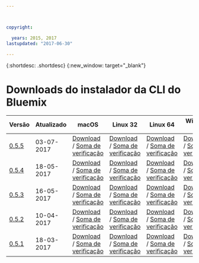```yaml
---



copyright:

  years: 2015, 2017
lastupdated: "2017-06-30"

---
```



{:shortdesc: .shortdesc}
{:new_window: target="_blank"}

# Downloads do instalador da CLI do Bluemix


| Versão |  Atualizado  |  macOS  | Linux 32 | Linux 64 | Windows 32 | Windows 64 | 
|---------|-----------|---------|----------|----------|------------|------------|
| [0.5.5](https://github.com/IBM-Bluemix/bluemix-cli-release/releases/tag/v0.5.5) | 03-07-2017 | [Download](https://plugins.ng.bluemix.net/download/bluemix-cli/0.5.5/osx) / [Soma de verificação](https://plugins.ng.bluemix.net/download/bluemix-cli/0.5.5/osx/checksum) | [Download](https://plugins.ng.bluemix.net/download/bluemix-cli/0.5.5/linux32) / [Soma de verificação](https://plugins.ng.bluemix.net/download/bluemix-cli/0.5.5/linux32/checksum) | [Download](https://plugins.ng.bluemix.net/download/bluemix-cli/0.5.5/linux64) / [Soma de verificação](https://plugins.ng.bluemix.net/download/bluemix-cli/0.5.5/linux64/checksum) | [Download](https://plugins.ng.bluemix.net/download/bluemix-cli/0.5.5/win32) / [Soma de verificação](https://plugins.ng.bluemix.net/download/bluemix-cli/0.5.5/win32/checksum) | [Download](https://plugins.ng.bluemix.net/download/bluemix-cli/0.5.5/win64) / [Soma de verificação](https://plugins.ng.bluemix.net/download/bluemix-cli/0.5.5/win64/checksum) |
| [0.5.4](https://github.com/IBM-Bluemix/bluemix-cli-release/releases/tag/v0.5.4) | 18-05-2017 | [Download](https://plugins.ng.bluemix.net/download/bluemix-cli/0.5.4/osx) / [Soma de verificação](https://plugins.ng.bluemix.net/download/bluemix-cli/0.5.4/osx/checksum) | [Download](https://plugins.ng.bluemix.net/download/bluemix-cli/0.5.4/linux32) / [Soma de verificação](https://plugins.ng.bluemix.net/download/bluemix-cli/0.5.4/linux32/checksum) | [Download](https://plugins.ng.bluemix.net/download/bluemix-cli/0.5.4/linux64) / [Soma de verificação](https://plugins.ng.bluemix.net/download/bluemix-cli/0.5.4/linux64/checksum) | [Download](https://plugins.ng.bluemix.net/download/bluemix-cli/0.5.4/win32) / [Soma de verificação](https://plugins.ng.bluemix.net/download/bluemix-cli/0.5.4/win32/checksum) | [Download](https://plugins.ng.bluemix.net/download/bluemix-cli/0.5.4/win64) / [Soma de verificação](https://plugins.ng.bluemix.net/download/bluemix-cli/0.5.4/win64/checksum) |
| [0.5.3](https://github.com/IBM-Bluemix/bluemix-cli-release/releases/tag/v0.5.3) | 16-05-2017 | [Download](https://plugins.ng.bluemix.net/download/bluemix-cli/0.5.3/osx) / [Soma de verificação](https://plugins.ng.bluemix.net/download/bluemix-cli/0.5.3/osx/checksum) | [Download](https://plugins.ng.bluemix.net/download/bluemix-cli/0.5.3/linux32) / [Soma de verificação](https://plugins.ng.bluemix.net/download/bluemix-cli/0.5.3/linux32/checksum) | [Download](https://plugins.ng.bluemix.net/download/bluemix-cli/0.5.3/linux64) / [Soma de verificação](https://plugins.ng.bluemix.net/download/bluemix-cli/0.5.3/linux64/checksum) | [Download](https://plugins.ng.bluemix.net/download/bluemix-cli/0.5.3/win32) / [Soma de verificação](https://plugins.ng.bluemix.net/download/bluemix-cli/0.5.3/win32/checksum) | [Download](https://plugins.ng.bluemix.net/download/bluemix-cli/0.5.3/win64) / [Soma de verificação](https://plugins.ng.bluemix.net/download/bluemix-cli/0.5.3/win64/checksum) | 
| [0.5.2](https://github.com/IBM-Bluemix/bluemix-cli-release/releases/tag/v0.5.2) | 10-04-2017 | [Download](https://plugins.ng.bluemix.net/download/bluemix-cli/0.5.2/osx) / [Soma de verificação](https://plugins.ng.bluemix.net/download/bluemix-cli/0.5.2/osx/checksum) | [Download](https://plugins.ng.bluemix.net/download/bluemix-cli/0.5.2/linux32) / [Soma de verificação](https://plugins.ng.bluemix.net/download/bluemix-cli/0.5.2/linux32/checksum) | [Download](https://plugins.ng.bluemix.net/download/bluemix-cli/0.5.2/linux64) / [Soma de verificação](https://plugins.ng.bluemix.net/download/bluemix-cli/0.5.2/linux64/checksum) | [Download](https://plugins.ng.bluemix.net/download/bluemix-cli/0.5.2/win32) / [Soma de verificação](https://plugins.ng.bluemix.net/download/bluemix-cli/0.5.2/win32/checksum) | [Download](https://plugins.ng.bluemix.net/download/bluemix-cli/0.5.2/win64) / [Soma de verificação](https://plugins.ng.bluemix.net/download/bluemix-cli/0.5.2/win64/checksum) | 
| [0.5.1](https://github.com/IBM-Bluemix/bluemix-cli-release/releases/tag/v0.5.1) | 18-03-2017 | [Download](https://plugins.ng.bluemix.net/download/bluemix-cli/0.5.1/osx) / [Soma de verificação](https://plugins.ng.bluemix.net/download/bluemix-cli/0.5.1/osx/checksum) | [Download](https://plugins.ng.bluemix.net/download/bluemix-cli/0.5.1/linux32) / [Soma de verificação](https://plugins.ng.bluemix.net/download/bluemix-cli/0.5.1/linux32/checksum) | [Download](https://plugins.ng.bluemix.net/download/bluemix-cli/0.5.1/linux64) / [Soma de verificação](https://plugins.ng.bluemix.net/download/bluemix-cli/0.5.1/linux64/checksum) | [Download](https://plugins.ng.bluemix.net/download/bluemix-cli/0.5.1/win32) / [Soma de verificação](https://plugins.ng.bluemix.net/download/bluemix-cli/0.5.1/win32/checksum) | [Download](https://plugins.ng.bluemix.net/download/bluemix-cli/0.5.1/win64) / [Soma de verificação](https://plugins.ng.bluemix.net/download/bluemix-cli/0.5.1/win64/checksum) | 
